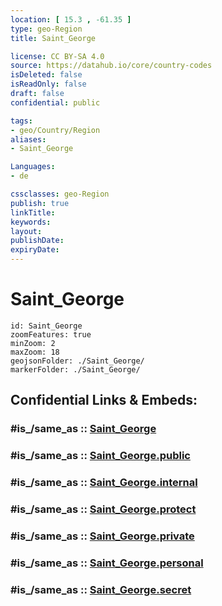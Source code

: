 ```yaml
---
location: [ 15.3 , -61.35 ] 
type: geo-Region
title: Saint_George

license: CC BY-SA 4.0
source: https://datahub.io/core/country-codes
isDeleted: false
isReadOnly: false
draft: false
confidential: public

tags:
- geo/Country/Region
aliases:
- Saint_George

Languages:
- de

cssclasses: geo-Region
publish: true
linkTitle: 
keywords: 
layout: 
publishDate: 
expiryDate: 
---
```


# Saint_George

```leaflet
id: Saint_George
zoomFeatures: true 
minZoom: 2 
maxZoom: 18
geojsonFolder: ./Saint_George/
markerFolder: ./Saint_George/
```


## Confidential Links & Embeds: 

### #is_/same_as :: [Saint_George](/_Standards/Earth/Continent/America~Caribbean/Dominica/parishes~Dominica/Saint_George.md) 

### #is_/same_as :: [Saint_George.public](/_public/Earth/Continent/America~Caribbean/Dominica/parishes~Dominica/Saint_George.public.md) 

### #is_/same_as :: [Saint_George.internal](/_internal/Earth/Continent/America~Caribbean/Dominica/parishes~Dominica/Saint_George.internal.md) 

### #is_/same_as :: [Saint_George.protect](/_protect/Earth/Continent/America~Caribbean/Dominica/parishes~Dominica/Saint_George.protect.md) 

### #is_/same_as :: [Saint_George.private](/_private/Earth/Continent/America~Caribbean/Dominica/parishes~Dominica/Saint_George.private.md) 

### #is_/same_as :: [Saint_George.personal](/_personal/Earth/Continent/America~Caribbean/Dominica/parishes~Dominica/Saint_George.personal.md) 

### #is_/same_as :: [Saint_George.secret](/_secret/Earth/Continent/America~Caribbean/Dominica/parishes~Dominica/Saint_George.secret.md)

